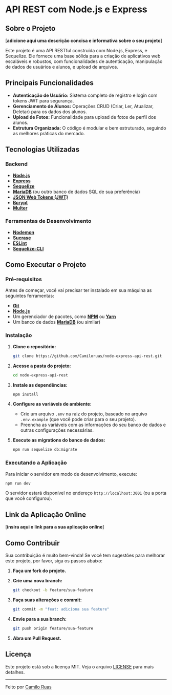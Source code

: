 # API REST com Node.js e Express

## Sobre o Projeto

[**adicione aqui uma descrição concisa e informativa sobre o seu projeto**]

Este projeto é uma API RESTful construída com Node.js, Express, e Sequelize. Ele fornece uma base sólida para a criação de aplicativos web escaláveis e robustos, com funcionalidades de autenticação, manipulação de dados de usuários e alunos, e upload de arquivos.

## Principais Funcionalidades

- **Autenticação de Usuário:** Sistema completo de registro e login com tokens JWT para segurança.
- **Gerenciamento de Alunos:** Operações CRUD (Criar, Ler, Atualizar, Deletar) para os dados dos alunos.
- **Upload de Fotos:** Funcionalidade para upload de fotos de perfil dos alunos.
- **Estrutura Organizada:** O código é modular e bem estruturado, seguindo as melhores práticas do mercado.

## Tecnologias Utilizadas

### **Backend**

- **[Node.js](https://nodejs.org/en/)**
- **[Express](https://expressjs.com/pt-br/)**
- **[Sequelize](https://sequelize.org/)**
- **[MariaDB](https://mariadb.org/)** (ou outro banco de dados SQL de sua preferência)
- **[JSON Web Tokens (JWT)](https://jwt.io/)**
- **[Bcrypt](https://www.npmjs.com/package/bcrypt)**
- **[Multer](https://www.npmjs.com/package/multer)**

### **Ferramentas de Desenvolvimento**

- **[Nodemon](https://nodemon.io/)**
- **[Sucrase](https://sucrase.io/)**
- **[ESLint](https://eslint.org/)**
- **[Sequelize-CLI](https://www.npmjs.com/package/sequelize-cli)**

## Como Executar o Projeto

### **Pré-requisitos**

Antes de começar, você vai precisar ter instalado em sua máquina as seguintes ferramentas:

- **[Git](https://git-scm.com)**
- **[Node.js](https://nodejs.org/en/)**
- Um gerenciador de pacotes, como **[NPM](https://www.npmjs.com/)** ou **[Yarn](https://yarnpkg.com/)**
- Um banco de dados **[MariaDB](https://mariadb.org/)** (ou similar)

### **Instalação**

1.  **Clone o repositório:**

    ```bash
    git clone https://github.com/Camiloruas/node-express-api-rest.git
    ```

2.  **Acesse a pasta do projeto:**

    ```bash
    cd node-express-api-rest
    ```

3.  **Instale as dependências:**

    ```bash
    npm install
    ```

4.  **Configure as variáveis de ambiente:**

    - Crie um arquivo `.env` na raiz do projeto, baseado no arquivo `.env.example` (que você pode criar para o seu projeto).
    - Preencha as variáveis com as informações do seu banco de dados e outras configurações necessárias.

5.  **Execute as migrations do banco de dados:**

    ```bash
    npm run sequelize db:migrate
    ```

### **Executando a Aplicação**

Para iniciar o servidor em modo de desenvolvimento, execute:

```bash
npm run dev
```

O servidor estará disponível no endereço `http://localhost:3001` (ou a porta que você configurou).

## Link da Aplicação Online

[**insira aqui o link para a sua aplicação online**]

## Como Contribuir

Sua contribuição é muito bem-vinda! Se você tem sugestões para melhorar este projeto, por favor, siga os passos abaixo:

1.  **Faça um fork do projeto.**
2.  **Crie uma nova branch:**

    ```bash
    git checkout -b feature/sua-feature
    ```

3.  **Faça suas alterações e commit:**

    ```bash
    git commit -m "feat: adiciona sua feature"
    ```

4.  **Envie para a sua branch:**

    ```bash
    git push origin feature/sua-feature
    ```

5.  **Abra um Pull Request.**

## Licença

Este projeto está sob a licença MIT. Veja o arquivo [LICENSE](LICENSE) para mais detalhes.

---

Feito por [Camilo Ruas](https://github.com/Camiloruas)
